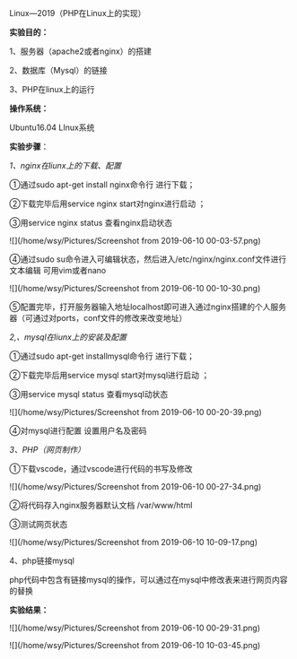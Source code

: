 Linux—2019（PHP在Linux上的实现）

**实验目的：**

1、服务器（apache2或者nginx）的搭建

2、数据库（Mysql）的链接

3、PHP在linux上的运行

**操作系统：**

Ubuntu16.04 LInux系统

**实验步骤**：

*1、nginx在liunx上的下载、配置*

①通过sudo apt-get install nginx命令行 进行下载；

②下载完毕后用service nginx start对nginx进行启动 ；

③用service nginx status 查看nginx启动状态

![](/home/wsy/Pictures/Screenshot from 2019-06-10 00-03-57.png)

④通过sudo su命令进入可编辑状态，然后进入/etc/nginx/nginx.conf文件进行文本编辑 可用vim或者nano

![](/home/wsy/Pictures/Screenshot from 2019-06-10 00-10-30.png)

⑤配置完毕，打开服务器输入地址localhost即可进入通过nginx搭建的个人服务器（可通过对ports，conf文件的修改来改变地址）

*2,、mysql在liunx上的安装及配置*

①通过sudo apt-get installmysql命令行 进行下载；

②下载完毕后用service mysql start对mysql进行启动 ；

③用service mysql status 查看mysql动状态

![](/home/wsy/Pictures/Screenshot from 2019-06-10 00-20-39.png)

④对mysql进行配置 设置用户名及密码 

*3、PHP（网页制作）*

①下载vscode，通过vscode进行代码的书写及修改

![](/home/wsy/Pictures/Screenshot from 2019-06-10 00-27-34.png)

②将代码存入nginx服务器默认文档 /var/www/html 

③测试网页状态

![](/home/wsy/Pictures/Screenshot from 2019-06-10 10-09-17.png)

4、php链接mysql

php代码中包含有链接mysql的操作，可以通过在mysql中修改表来进行网页内容的替换

**实验结果：**

![](/home/wsy/Pictures/Screenshot from 2019-06-10 00-29-31.png)

![](/home/wsy/Pictures/Screenshot from 2019-06-10 10-03-45.png)
